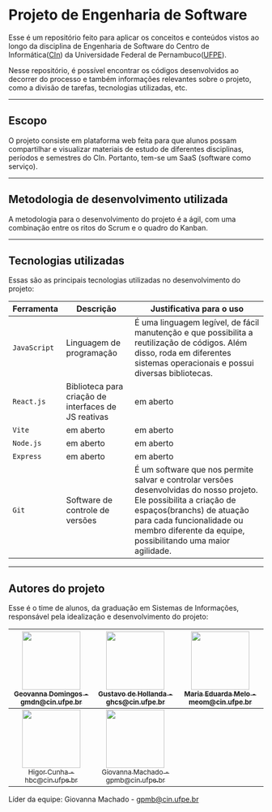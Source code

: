 # Projeto de Engenharia de Software
Esse é um repositório feito para aplicar os conceitos e conteúdos vistos ao longo da disciplina de Engenharia de Software do Centro de Informática([CIn](https://portal.cin.ufpe.br/)) da Universidade Federal de Pernambuco([UFPE](https://www.ufpe.br)). 

Nesse repositório, é possível encontrar os códigos desenvolvidos ao decorrer do processo e também informações relevantes sobre o projeto, como a divisão de tarefas, tecnologias utilizadas, etc.   

------

## Escopo

O projeto consiste em plataforma web feita para que alunos possam compartilhar e visualizar materiais de estudo de diferentes disciplinas, períodos e semestres do CIn. Portanto, tem-se um SaaS (software como serviço).

------

## Metodologia de desenvolvimento utilizada

A metodologia para o desenvolvimento do projeto é a ágil, com uma combinação entre os ritos do Scrum e o quadro do Kanban.

------

## Tecnologias utilizadas

Essas são as principais tecnologias utilizadas no desenvolvimento do projeto:

| Ferramenta | Descrição | Justificativa para o uso |
| --- | --- | --- |
| `JavaScript` | Linguagem de programação | É uma linguagem legível, de fácil manutenção e que possibilita a reutilização de códigos. Além disso, roda em diferentes sistemas operacionais e possui diversas bibliotecas. |
| `React.js` | Biblioteca para criação de interfaces de JS reativas | em aberto |
| `Vite` | em aberto | em aberto |
| `Node.js` | em aberto | em aberto |
| `Express` | em aberto | em aberto |
| `Git` | Software de controle de versões | É um software que nos permite salvar e controlar versões desenvolvidas do nosso projeto. Ele possibilita a criação de espaços(branchs) de atuação para cada funcionalidade ou membro diferente da equipe, possibilitando uma maior agilidade. |

------

## Autores do projeto
Esse é o time de alunos, da graduação em Sistemas de Informações, responsável pela idealização e desenvolvimento do projeto:

| [<img src="https://avatars.githubusercontent.com/u/53124770?v=4" width=115><br><sub>Geovanna Domingos - gmdn@cin.ufpe.br </sub>](https://github.com/geovannaadomingos) |  [<img src="https://avatars.githubusercontent.com/u/104395661?v=4" width=115><br><sub>Gustavo de Hollanda - ghcs@cin.ufpe.br </sub>](https://github.com/gustavo-ghcs) |  [<img src="https://avatars.githubusercontent.com/u/103337809?v=4" width=115><br><sub>Maria Eduarda Melo - meom@cin.ufpe.br </sub>](https://github.com/Madu218) |
| :---: | :---: | :---:
| [<img src="https://avatars.githubusercontent.com/u/116587792?v=4" width=115><br><sub>Higor Cunha - hbc@cin.ufpe.br</sub>](https://github.com/higorcunha1) |  [<img src="https://avatars.githubusercontent.com/u/86128256?v=4" width=115><br><sub>Giovanna Machado - gpmb@cin.ufpe.br</sub>](https://github.com/giovannamachado) |

Líder da equipe: Giovanna Machado - gpmb@cin.ufpe.br
